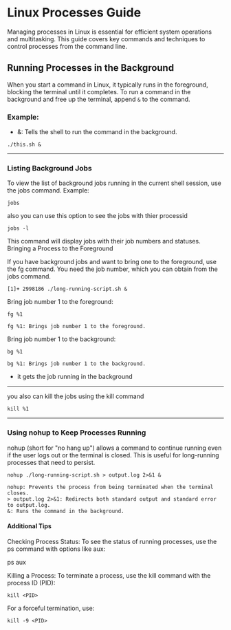# Linux Processes Guide

Managing processes in Linux is essential for efficient system operations and multitasking. This guide covers key commands and techniques to control processes from the command line.

## **Running Processes in the Background**

When you start a command in Linux, it typically runs in the foreground, blocking the terminal until it completes. To run a command in the background and free up the terminal, append `&` to the command.

### **Example:**

- &: Tells the shell to run the command in the background.



```
./this.sh &
```



---

### Listing Background Jobs

To view the list of background jobs running in the current shell session, use the jobs command.
Example:

```
jobs
```

also you can use this option to see the jobs with thier processid

```
jobs -l
```




This command will display jobs with their job numbers and statuses.
Bringing a Process to the Foreground

If you have background jobs and want to bring one to the foreground, use the fg command. You need the job number, which you can obtain from the jobs command.


```
[1]+ 2998186 ./long-running-script.sh &
```

Bring job number 1 to the foreground:

```
fg %1

fg %1: Brings job number 1 to the foreground.
```




Bring job number 1 to the background:

```
bg %1

bg %1: Brings job number 1 to the background.
```

- it gets the job running in the  background



---

you also can kill the jobs using the kill command 



```
kill %1
```



---



### Using nohup to Keep Processes Running

nohup (short for "no hang up") allows a command to continue running even if the user logs out or the terminal is closed. This is useful for long-running processes that need to persist.

```
nohup ./long-running-script.sh > output.log 2>&1 &
```

```
nohup: Prevents the process from being terminated when the terminal closes.
> output.log 2>&1: Redirects both standard output and standard error to output.log.
&: Runs the command in the background.
```

#### Additional Tips

Checking Process Status:
To see the status of running processes, use the ps command with options like aux:

ps aux

Killing a Process:
To terminate a process, use the kill command with the process ID (PID):

```
kill <PID>
```

For a forceful termination, use:

```
kill -9 <PID>
```
